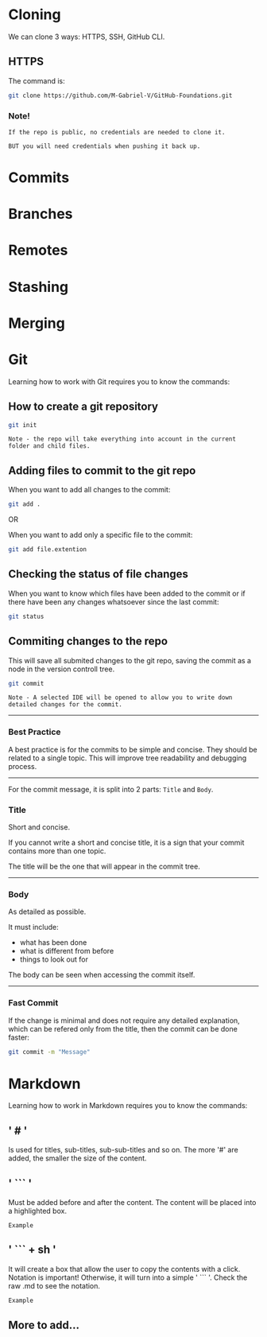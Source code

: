 # Cloning

We can clone 3 ways: HTTPS, SSH, GitHub CLI.

## HTTPS

The command is:
```sh 
git clone https://github.com/M-Gabriel-V/GitHub-Foundations.git 
```

### Note!
```If the repo is public, no credentials are needed to clone it.``` 

```BUT you will need credentials when pushing it back up.```

# Commits

# Branches

# Remotes

# Stashing

# Merging

# Git

Learning how to work with Git requires you to know the commands:

## How to create a git repository

```sh
git init
```
```Note - the repo will take everything into account in the current folder and child files.```

## Adding files to commit to the git repo

When you want to add all changes to the commit:
```sh
git add .
```
OR

When you want to add only a specific file to the commit:

```sh
git add file.extention
```

## Checking the status of file changes

When you want to know which files have been added to the commit or if there have been any changes whatsoever since the last commit:

```sh
git status
```


## Commiting changes to the repo

This will save all submited changes to the git repo, saving the commit as a node in the version controll tree. 

```sh
git commit
```


```Note - A selected IDE will be opened to allow you to write down detailed changes for the commit.```

---

### Best Practice
A best practice is for the commits to be simple and concise. They should be related to a single topic. This will improve tree readability and debugging process.

---

For the commit message, it is split into 2 parts: ```Title``` and ```Body```.

### Title
Short and concise.

If you cannot write a short and concise title, it is a sign that your commit contains more than one topic.

The title will be the one that will appear in the commit tree.

---

### Body
As detailed as possible.

It must include:
- what has been done
- what is different from before
- things to look out for

The body can be seen when accessing the commit itself.

---

### Fast Commit
If the change is minimal and does not require any detailed explanation, which can be refered only from the title, then the commit can be done faster:

```sh
git commit -m "Message"
```


# Markdown

Learning how to work in Markdown requires you to know the commands:

## ' # ' 
Is used for titles, sub-titles, sub-sub-titles and so on. The more '#' are added, the smaller the size of the content.

## ' ``` '
Must be added before and after the content. The content will be placed into a highlighted box.

```Example```

## ' ``` + sh '
It will create a box that allow the user to copy the contents with a click. Notation is important! Otherwise, it will turn into a simple ' ``` '. Check the raw .md to see the notation.
```sh
Example
```

## More to add...
